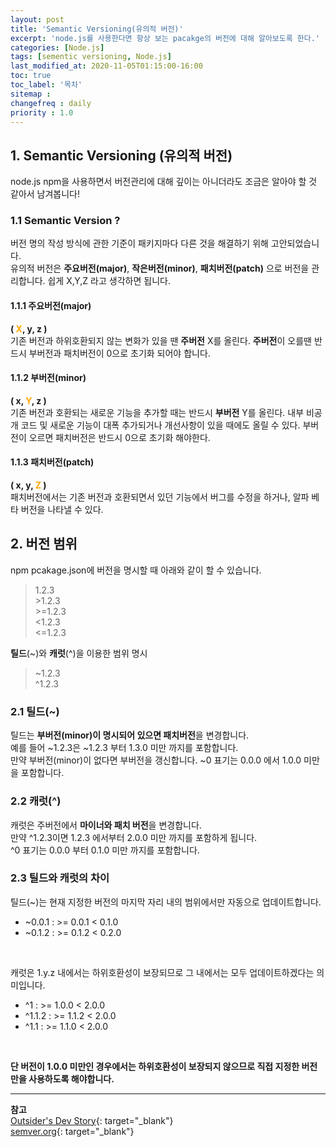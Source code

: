```yaml
---
layout: post
title: 'Semantic Versioning(유의적 버전)'
excerpt: 'node.js를 사용한다면 항상 보는 pacakge의 버전에 대해 알아보도록 한다.'
categories: [Node.js]
tags: [sementic versioning, Node.js]
last_modified_at: 2020-11-05T01:15:00-16:00
toc: true
toc_label: '목차'
sitemap :
changefreq : daily
priority : 1.0
---
```


## 1. Semantic Versioning (유의적 버전)

node.js npm을 사용하면서 버전관리에 대해 깊이는 아니더라도 조금은 알아야 할 것 같아서 남겨봅니다!

### 1.1 Semantic Version ?

버전 명의 작성 방식에 관한 기준이 패키지마다 다른 것을 해결하기 위해 고안되었습니다. <br>
유의적 버전은 **주요버전(major)**, **작은버전(minor)**, **패치버전(patch)** 으로 버전을 관리합니다.
쉽게 X,Y,Z 라고 생각하면 됩니다.

#### 1.1.1 주요버전(major)

**( <span style="color:orange">X</span>, y, z )** <br>
기존 버전과 하위호환되지 않는 변화가 있을 땐 **주버전** X를 올린다. **주버전**이 오를땐 반드시 부버전과 패치버전이 0으로 초기화 되어야 합니다.

#### 1.1.2 부버전(minor)
**( x, <span style="color:orange">Y</span>, z )** <br>
기존 버전과 호환되는 새로운 기능을 추가할 때는 반드시 **부버전** Y를 올린다. 내부 비공개 코드 및 새로운 기능이 대폭 추가되거나
개선사항이 있을 때에도 올릴 수 있다. 부버전이 오르면 패치버전은 반드시 0으로 초기화 해야한다.

#### 1.1.3 패치버전(patch)
**( x, y, <span style="color:orange">Z</span> )** <br>
패치버전에서는 기존 버전과 호환되면서 있던 기능에서 버그를 수정을 하거나, 알파 베타 버전을 나타낼 수 있다.

## 2. 버전 범위

npm pcakage.json에 버전을 명시할 때 아래와 같이 할 수 있습니다.

> 1.2.3 <br> >1.2.3 <br> >=1.2.3 <br> <1.2.3 <br><=1.2.3

**틸드**(~)와 **캐럿**(^)을 이용한 범위 명시

> ~1.2.3 <br>
> ^1.2.3


### 2.1 틸드(~)
틸드는 **부버전(minor)이 명시되어 있으면 패치버전**을 변경합니다.<br>
예를 들어 ~1.2.3은 ~1.2.3 부터 1.3.0 미만 까지를 포함합니다. <br>
만약 부버전(minor)이 없다면 부버전을 갱신합니다.
~0 표기는 0.0.0 에서 1.0.0 미만을 포함합니다.

### 2.2 캐럿(^)
캐럿은 주버전에서 **마이너와 패치 버전**을 변경합니다. <br>
만약 ^1.2.3이면 1.2.3 에서부터 2.0.0 미만 까지를 포함하게 됩니다. <br>
^0 표기는 0.0.0 부터 0.1.0 미만 까지를 포함합니다.

### 2.3 틸드와 캐럿의 차이

틸드(~)는 현재 지정한 버전의 마지막 자리 내의 범위에서만 자동으로 업데이트합니다.
- ~0.0.1 : >= 0.0.1 < 0.1.0
- ~0.1.2 : >= 0.1.2 < 0.2.0
<br>

캐럿은 1.y.z 내에서는 하위호환성이 보장되므로 그 내에서는 모두 업데이트하겠다는 의미입니다.
- ^1 : >= 1.0.0 < 2.0.0
- ^1.1.2 : >= 1.1.2 < 2.0.0
- ^1.1 : >= 1.1.0 < 2.0.0 
<br>

**단 버전이 1.0.0 미만인 경우에서는 하위호환성이 보장되지 않으므로 직접 지정한 버전만을 사용하도록 해야합니다.** 


---

**참고** <br>
[Outsider's Dev Story](https://blog.outsider.ne.kr/1041){: target="\_blank"} <br> 
[semver.org](https://semver.org/lang/ko/){: target="\_blank"} <br>
>
